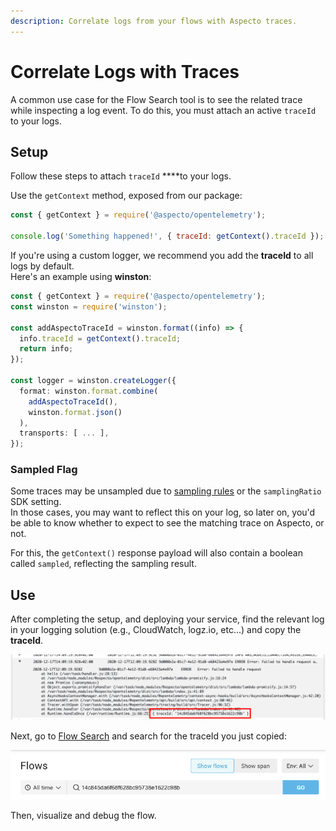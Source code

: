 ```yaml
---
description: Correlate logs from your flows with Aspecto traces.
---
```


# Correlate Logs with Traces

A common use case for the Flow Search tool is to see the related trace while inspecting a log event. To do this, you must attach an active `traceId` to your logs.

## Setup

Follow these steps to attach `traceId` ****to your logs.

Use the `getContext` method, exposed from our package:

```javascript
const { getContext } = require('@aspecto/opentelemetry');

console.log('Something happened!', { traceId: getContext().traceId });
```

If you're using a custom logger, we recommend you add the **traceId** to all logs by default.  
Here's an example using **winston**:

```typescript
const { getContext } = require('@aspecto/opentelemetry');
const winston = require('winston');

const addAspectoTraceId = winston.format((info) => {
  info.traceId = getContext().traceId;
  return info;
});

const logger = winston.createLogger({
  format: winston.format.combine(
    addAspectoTraceId(), 
    winston.format.json()
  ),
  transports: [ ... ],
});
```

### Sampled Flag

Some traces may be unsampled due to [sampling rules](../../../settings/sampling-rules.md) or  the `samplingRatio` SDK setting.  
In those cases, you may want to reflect this on your log, so later on, you'd be able to know whether to expect to see the matching trace on Aspecto, or not.  
  
For this, the `getContext()` response payload will also contain a boolean called `sampled`, reflecting the sampling result.

## Use

After completing the setup, and deploying your service, find the relevant log in your logging solution \(e.g., CloudWatch, logz.io, etc...\) and copy the **traceId**.

![Finding the traceId in a CloudWatch log](../../../.gitbook/assets/image%20%287%29.png)

Next, go to [Flow Search]() and search for the traceId you just copied:

![Searching for traceId in Flow Search](../../../.gitbook/assets/image%20%288%29.png)

Then, visualize and debug the flow.

